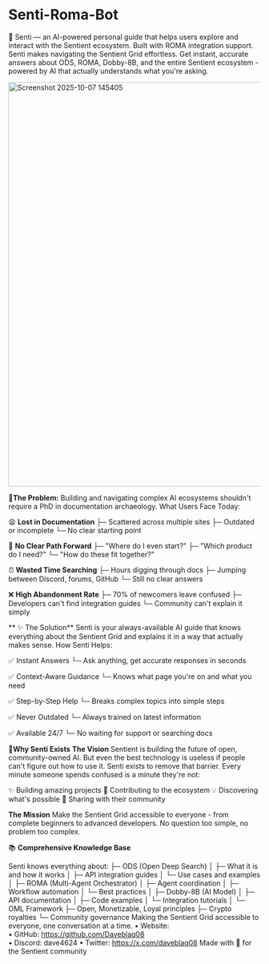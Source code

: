 # Senti-Roma-Bot
🧭 Senti — an AI-powered personal guide that helps users explore and interact with the Sentient ecosystem. Built with ROMA integration support. Senti makes navigating the Sentient Grid effortless. Get instant, accurate answers about ODS, ROMA, Dobby-8B, and the entire Sentient ecosystem - powered by AI that actually understands what you're asking.

<img width="552" height="808" alt="Screenshot 2025-10-07 145405" src="https://github.com/user-attachments/assets/33c51241-89b7-4bc1-b6ac-6bff42c6308d" />


🎯**The Problem:**
Building and navigating complex AI ecosystems shouldn't require a PhD in documentation archaeology.
What Users Face Today:

😫 **Lost in Documentation**
   ├─ Scattered across multiple sites
   ├─ Outdated or incomplete
   └─ No clear starting point

🤷 **No Clear Path Forward**
   ├─ "Where do I even start?"
   ├─ "Which product do I need?"
   └─ "How do these fit together?"

⏰ **Wasted Time Searching**
   ├─ Hours digging through docs
   ├─ Jumping between Discord, forums, GitHub
   └─ Still no clear answers

❌ **High Abandonment Rate**
   ├─ 70% of newcomers leave confused
   ├─ Developers can't find integration guides
   └─ Community can't explain it simply

 ** ✨ The Solution**
Senti is your always-available AI guide that knows everything about the Sentient Grid and explains it in a way that actually makes sense.
How Senti Helps:

✅ Instant Answers
   └─ Ask anything, get accurate responses in seconds

✅ Context-Aware Guidance
   └─ Knows what page you're on and what you need

✅ Step-by-Step Help
   └─ Breaks complex topics into simple steps

✅ Never Outdated
   └─ Always trained on latest information

✅ Available 24/7
   └─ No waiting for support or searching docs

🌟**Why Senti Exists**
**The Vision**
Sentient is building the future of open, community-owned AI. But even the best technology is useless if people can't figure out how to use it.
Senti exists to remove that barrier.
Every minute someone spends confused is a minute they're not:

✨ Building amazing projects
🚀 Contributing to the ecosystem
💡 Discovering what's possible
🤝 Sharing with their community

**The Mission**
Make the Sentient Grid accessible to everyone - from complete beginners to advanced developers. No question too simple, no problem too complex.

📚 **Comprehensive Knowledge Base**

Senti knows everything about:
├─ ODS (Open Deep Search)
│  ├─ What it is and how it works
│  ├─ API integration guides
│  └─ Use cases and examples
│
├─ ROMA (Multi-Agent Orchestrator)
│  ├─ Agent coordination
│  ├─ Workflow automation
│  └─ Best practices
│
├─ Dobby-8B (AI Model)
│  ├─ API documentation
│  ├─ Code examples
│  └─ Integration tutorials
│
└─ OML Framework
   ├─ Open, Monetizable, Loyal principles
   ├─ Crypto royalties
   └─ Community governance
Making the Sentient Grid accessible to everyone, one conversation at a time.
• Website:  
• GitHub: https://github.com/Daveblaq08  
• Discord: dave4624
• Twitter: https://x.com/daveblaq08
Made with 💜 for the Sentient community

